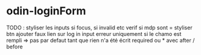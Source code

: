 # odin-loginForm

TODO : 
styliser les inputs si focus, si invalid etc
verif si mdp sont =
styliser btn
ajouter faux lien sur log in
input erreur uniquement si le chamo est rempli => pas par defaut tant que rien n'a été écrit
required ou * avec after / before